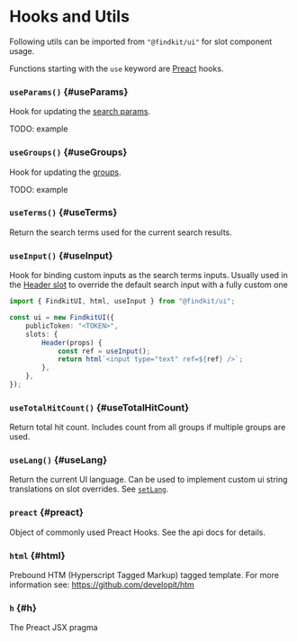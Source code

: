 # Hooks and Utils

Following utils can be imported from `"@findkit/ui"` for slot component usage.

Functions starting with the `use` keyword are
[Preact](https://preactjs.com/guide/v10/hooks/) hooks.

### `useParams()` {#useParams}

Hook for updating the [search params](/ui/api/params).

TODO: example

<Api page="ui.useparams" />

### `useGroups()` {#useGroups}

Hook for updating the [groups](/ui/api/groups).

TODO: example

<Api page="ui.usegroups" />

### `useTerms()` {#useTerms}

Return the search terms used for the current search results.

<Api page="ui.useterms" />

### `useInput()` {#useInput}

Hook for binding custom inputs as the search terms inputs. Usually used in the
[Header slot](/ui/slot-overrides/slots/#header) to override the default search
input with a fully custom one

```ts
import { FindkitUI, html, useInput } from "@findkit/ui";

const ui = new FindkitUI({
	publicToken: "<TOKEN>",
	slots: {
		Header(props) {
            const ref = useInput();
			return html`<input type="text" ref=${ref} />`;
		},
	},
});
```


<Api page="ui.useinput" />

### `useTotalHitCount()` {#useTotalHitCount}

Return total hit count. Includes count from all groups if multiple groups are used.

<Api page="ui.usetotalhitcount" />

### `useLang()` {#useLang}

Return the current UI language. Can be used to implement custom ui string
translations on slot overrides. See [`setLang`](/ui/api/#setLang).

<Api page="ui.uselanguage" />

### `preact` {#preact}

Object of commonly used Preact Hooks. See the api docs for details.

<Api page="ui.preactfunctions" />

### `html` {#html}

Prebound HTM (Hyperscript Tagged Markup) tagged template. For more information see: <https://github.com/developit/htm>

<Api page="ui.html" />

### `h` {#h}

The Preact JSX pragma

<Api page="ui.h" />
